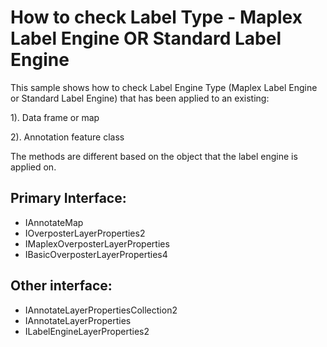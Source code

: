 # How to check Label Type - Maplex Label Engine OR Standard Label Engine

This sample shows how to check Label Engine Type (Maplex Label Engine or Standard Label Engine) that has been applied to an existing:

1). Data frame or map

2). Annotation feature class

The methods are different based on the object that the label engine is applied on.

## Primary Interface:
* IAnnotateMap
* IOverposterLayerProperties2
* IMaplexOverposterLayerProperties
* IBasicOverposterLayerProperties4

## Other interface:
* IAnnotateLayerPropertiesCollection2
* IAnnotateLayerProperties
* ILabelEngineLayerProperties2